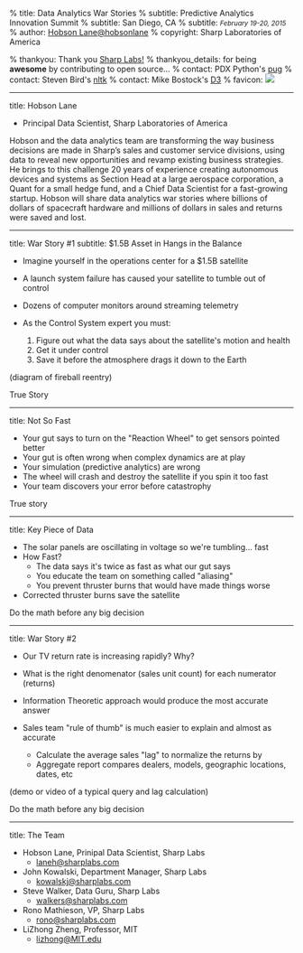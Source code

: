 % title: Data Analytics War Stories
% subtitle: Predictive Analytics Innovation Summit
% subtitle: San Diego, CA
% subtitle: <i><small>February 19-20, 2015</small></i>
% author: <a href="https://github.com/hobson">Hobson Lane</a><a href="https://twitter.com/hobsonlane">@hobsonlane</a>
% copyright: Sharp Laboratories of America

% thankyou: Thank you <a href="https://www.sharplabs.com">Sharp Labs!</a>
% thankyou_details: for being <strong>awesome</strong> by contributing to open source...
% contact: PDX Python's <a href="https://github.com/pug/pug">pug</a>
% contact: Steven Bird's <a href="https://github.com/nltk">nltk</a>
% contact: Mike Bostock's <a href="http://d3js.org">D3</a>
% favicon: <img src="https://sharplabs.github.io/favicon.ico"/>

---
title: Hobson Lane

* Principal Data Scientist, Sharp Laboratories of America

Hobson and the data analytics team are transforming the way business decisions are made in Sharp’s sales and customer service divisions, using data to reveal new opportunities and revamp existing business strategies. He brings to this challenge 20 years of experience creating autonomous devices and systems as Section Head at a large aerospace corporation, a Quant for a small hedge fund, and a Chief Data Scientist for a fast-growing startup. Hobson will share data analytics war stories where billions of dollars of spacecraft hardware and millions of dollars in sales and returns were saved and lost.

---
title: War Story #1
subtitle: $1.5B Asset in Hangs in the Balance

* Imagine yourself in the operations center for a $1.5B satellite
* A launch system failure has caused your satellite to tumble out of control
* Dozens of computer monitors around streaming telemetry
* As the Control System expert you must:

    1. Figure out what the data says about the satellite's motion and health
    2. Get it under control
    3. Save it before the atmosphere drags it down to the Earth

(diagram of fireball reentry)

<footer>True Story</footer>

---
title: Not So Fast

* Your gut says to turn on the "Reaction Wheel" to get sensors pointed better
* Your gut is often wrong when complex dynamics are at play
* Your simulation (predictive analytics) are wrong
* The wheel will crash and destroy the satellite if you spin it too fast
* Your team discovers your error before catastrophy

<footer>True story</footer>

---
title: Key Piece of Data

* The solar panels are oscillating in voltage so we're tumbling... fast 
* How Fast?
  - The data says it's twice as fast as what our gut says
  - You educate the team on something called "aliasing"
  - You prevent thruster burns that would have made things worse
* Corrected thruster burns save the satellite

<footer>Do the math before any big decision</footer>

---
title: War Story #2

* Our TV return rate is increasing rapidly? Why?
* What is the right denomenator (sales unit count) for each numerator (returns)

* Information Theoretic approach would produce the most accurate answer
* Sales team "rule of thumb" is much easier to explain and almost as accurate
  - Calculate the average sales "lag" to normalize the returns by
  - Aggregate report compares dealers, models, geographic locations, dates, etc

(demo or video of a typical query and lag calculation)

<footer>Do the math before any big decision</footer>

---
title: The Team

* Hobson Lane, Prinipal Data Scientist, Sharp Labs
    * <laneh@sharplabs.com>
* John Kowalski, Department Manager, Sharp Labs
    * <kowalskj@sharplabs.com>
* Steve Walker, Data Guru, Sharp Labs
    * <walkers@sharplabs.com>
* Rono Mathieson, VP, Sharp Labs
    * <rono@sharplabs.com>
* LiZhong Zheng, Professor, MIT
    * <lizhong@MIT.edu>




